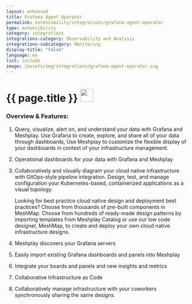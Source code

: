 ```yaml
---
layout: enhanced
title: Grafana Agent Operator
permalink: extensibility/integrations/grafana-agent-operator
type: extensibility
category: integrations
integrations-category: Observability and Analysis
integrations-subcategory: Monitoring
display-title: "false"
language: en
list: include
image: /assets/img/integrations/grafana-agent-operator.svg
---
```


<h1>{{ page.title }} <img src="{{ page.image }}" style="width: 35px; height: 35px;" /></h1>


<!-- This needs replaced with the Category property, not the sub-category.
 #### About: Query, visualize, alert on, and understand your data with Grafana and Meshplay. Use Grafana to create, explore, and share all of your data through dashboards,
Use Meshplay to customize the flexible display of your dashboards in context of your infrastructure management. -->

### Overview & Features:

1. Query, visualize, alert on, and understand your data with Grafana and Meshplay. Use Grafana to create, explore, and share all of your data through dashboards,
Use Meshplay to customize the flexible display of your dashboards in context of your infrastructure management.

2. Operational dashboards for your data with Grafana and Meshplay

4. 
    Collaboratively and visually diagram your cloud native infrastructure with GitOps-style pipeline integration. Design, test, and manage configuration your Kubernetes-based, containerized applications as a visual topology.



    Looking for best practice cloud native design and deployment best practices? Choose from thousands of pre-built components in MeshMap. Choose from hundreds of ready-made design patterns by importing templates from Meshplay Catalog or use our low code designer, MeshMap, to create and deploy your own cloud native infrastructure designs.



5. Meshplay discovers your Grafana servers

6. Easily import existing Grafana dashboards and panels into Meshplay

7. Integrate your boards and panels and new insights and metrics

8. Collaborative Infrastructure as Code

9. Collaboratively manage infrastructure with your coworkers synchronously sharing the same designs.

